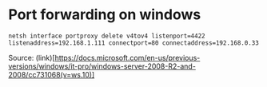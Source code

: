 # Port forwarding on windows

```
netsh interface portproxy delete v4tov4 listenport=4422 listenaddress=192.168.1.111 connectport=80 connectaddress=192.168.0.33
```

Source:
(link)[https://docs.microsoft.com/en-us/previous-versions/windows/it-pro/windows-server-2008-R2-and-2008/cc731068(v=ws.10)]


